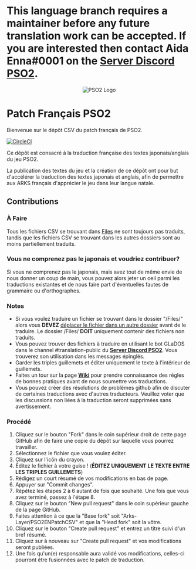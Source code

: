 # This language branch requires a maintainer before any future translation work can be accepted. If you are interested then contact Aida Enna#0001 on the **[Server Discord PSO2]**.


<p align="center">
  <img src="http://i.imgur.com/OD8QlFQ.png" alt="PSO2 Logo"/>
</p>

# Patch Français PSO2
Bienvenue sur le dépôt CSV du patch français de PSO2.

[![CircleCI](https://circleci.com/gh/Arks-Layer/PSO2ENPatchCSV/tree/FR.svg?style=svg)](https://circleci.com/gh/Arks-Layer/PSO2ENPatchCSV/tree/FR)

Ce dépôt est consacré à la traduction française des textes japonais/anglais du jeu PSO2.

La publication des textes du jeu et la création de ce dépôt ont pour but d'accélérer la traduction des textes japonais et anglais, afin de permettre aux ARKS français d'apprécier le jeu dans leur langue natale.

## Contributions
### À Faire
Tous les fichiers CSV se trouvant dans [Files] ne sont toujours pas traduits, tandis que les fichiers CSV se trouvant dans les autres dossiers sont au moins partiellement traduits.

### Vous ne comprenez pas le japonais et voudriez contribuer?
Si vous ne comprenez pas le japonais, mais avez tout de même envie de nous donner un coup de main, vous pouvez alors jeter un oeil parmi les traductions existantes et de nous faire part d'éventuelles fautes de grammaire ou d'orthographes.

### Notes
* Si vous voulez traduire un fichier se trouvant dans le dossier "/Files/" alors vous **DEVEZ** [déplacer le fichier dans un autre dossier](https://github.com/blog/1436-moving-and-renaming-files-on-github) avant de le traduire. Le dossier /Files/ **DOIT** uniquement contenir des fichiers non traduits.
* Vous pouvez trouver des fichiers à traduire en utilisant le bot GLaDOS dans le channel #translation-public du **[Server Discord PSO2]**. Vous trouverez son utilisation dans les messages épinglés.
* Garder les triples guillemets et éditer uniquement le texte à l'intérieur de guillemets.
* Faites un tour sur la page **[Wiki]** pour prendre connaissance des règles de bonnes pratiques avant de nous soumettre vos traductions.
* Vous pouvez créer des résolutions de problèmes github afin de discuter de certaines traductions avec d'autres traducteurs. Veuillez voter que les discussions non liées à la traduction seront supprimées sans avertissement.

### Procédé
 1. Cliquez sur le bouton "Fork" dans le coin supérieur droit de cette page GitHub afin de faire une copie du dépôt sur laquelle vous pourrez travailler.
 2. Sélectionnez le fichier que vous voulez éditer.
 3. Cliquez sur l'icôn du crayon.
 4. Éditez le fichier à votre guise ! (**ÉDITEZ UNIQUEMENT LE TEXTE ENTRE LES TRIPLES GUILLEMETS**)
 5. Rédigez un court résumé de vos modifications en bas de page.
 6. Appuyer sur "Commit changes".
 7. Répétez les étapes 2 à 6 autant de fois que souhaité. Une fois que vous avez terminé, passez à l'étape 8.
 8. Cliquez sur le bouton "New pull request" dans le coin supérieur gauche de la page GitHub.
 9. Faites attention à ce que la "Base fork" soit "Arks-Layer/PSO2ENPatchCSV" et que la "Head fork" soit la vôtre.
 10. Cliquez sur le bouton "Create pull request" et entrez un titre suivi d'un bref résumé.
 11. Cliquez sur à nouveau sur "Create pull request" et vos modifications seront publiées.
 12. Une fois qu'un(e) responsable aura validé vos modifications, celles-ci pourront être fusionnées avec le patch de traduction. 

[Files]: https://github.com/Arks-Layer/PSO2ENPatchCSV/tree/FR/Files
[Server Discord PSO2]: https://discord.gg/PSO2
[Wiki]: https://github.com/Arks-Layer/PSO2ENPatchCSV/wiki
